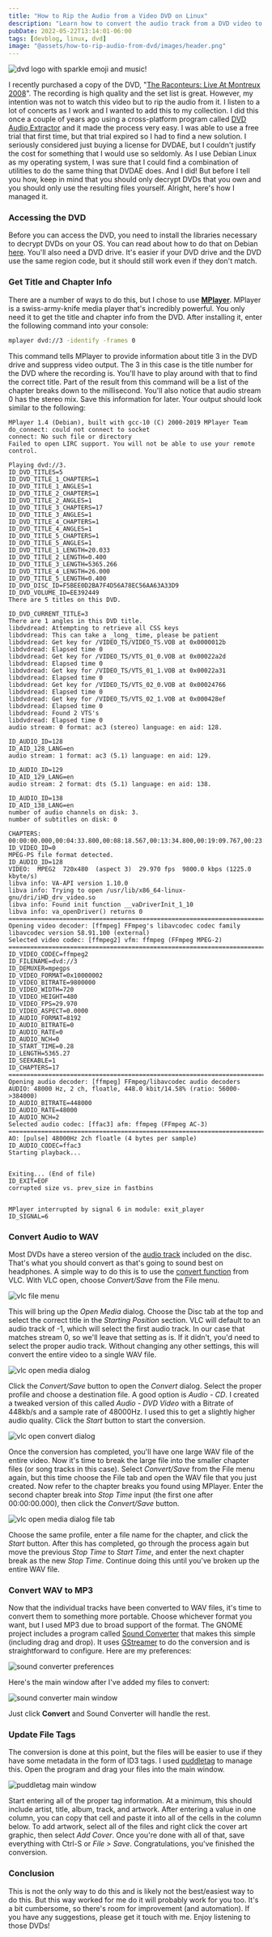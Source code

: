 ```yaml
---
title: "How to Rip the Audio from a Video DVD on Linux"
description: "Learn how to convert the audio track from a DVD video to something more portable"
pubDate: 2022-05-22T13:14:01-06:00
tags: [devblog, linux, dvd]
image: "@assets/how-to-rip-audio-from-dvd/images/header.png"
---
```


![dvd logo with sparkle emoji and music!](@assets/how-to-rip-audio-from-dvd/images/header.png "DVD + Magic = Music!")

I recently purchased a copy of the DVD, "[The Raconteurs: Live At Montreux 2008](https://youtu.be/a-SeNaClWmo)". The recording is high quality and the set list is great. However, my intention was not to watch this video but to rip the audio from it. I listen to a lot of concerts as I work and I wanted to add this to my collection. I did this once a couple of years ago using a cross-platform program called [DVD Audio Extractor](https://www.dvdae.com/) and it made the process very easy. I was able to use a free trial that first time, but that trial expired so I had to find a new solution. I seriously considered just buying a license for DVDAE, but I couldn't justify the cost for something that I would use so seldomly. As I use Debian Linux as my operating system, I was sure that I could find a combination of utilities to do the same thing that DVDAE does. And I did! But before I tell you how, keep in mind that you should only decrypt DVDs that you own and you should only use the resulting files yourself. Alright, here's how I managed it.

### Accessing the DVD

Before you can access the DVD, you need to install the libraries necessary to decrypt DVDs on your OS. You can read about how to do that on Debian [here](https://wiki.debian.org/CDDVD). You'll also need a DVD drive. It's easier if your DVD drive and the DVD use the same region code, but it should still work even if they don't match.

### Get Title and Chapter Info

There are a number of ways to do this, but I chose to use [**MPlayer**](https://mplayerhq.hu/design7/news.html). MPlayer is a swiss-army-knife media player that's incredibly powerful. You only need it to get the title and chapter info from the DVD. After installing it, enter the following command into your console:

```bash
mplayer dvd://3 -identify -frames 0
```

This command tells MPlayer to provide information about title 3 in the DVD drive and suppress video output. The 3 in this case is the title number for the DVD where the recording is. You'll have to play around with that to find the correct title. Part of the result from this command will be a list of the chapter breaks down to the millisecond. You'll also notice that audio stream 0 has the stereo mix. Save this information for later. Your output should look similar to the following:

```
MPlayer 1.4 (Debian), built with gcc-10 (C) 2000-2019 MPlayer Team
do_connect: could not connect to socket
connect: No such file or directory
Failed to open LIRC support. You will not be able to use your remote control.

Playing dvd://3.
ID_DVD_TITLES=5
ID_DVD_TITLE_1_CHAPTERS=1
ID_DVD_TITLE_1_ANGLES=1
ID_DVD_TITLE_2_CHAPTERS=1
ID_DVD_TITLE_2_ANGLES=1
ID_DVD_TITLE_3_CHAPTERS=17
ID_DVD_TITLE_3_ANGLES=1
ID_DVD_TITLE_4_CHAPTERS=1
ID_DVD_TITLE_4_ANGLES=1
ID_DVD_TITLE_5_CHAPTERS=1
ID_DVD_TITLE_5_ANGLES=1
ID_DVD_TITLE_1_LENGTH=20.033
ID_DVD_TITLE_2_LENGTH=0.400
ID_DVD_TITLE_3_LENGTH=5365.266
ID_DVD_TITLE_4_LENGTH=26.000
ID_DVD_TITLE_5_LENGTH=0.400
ID_DVD_DISC_ID=F5BEE0D2BA7F4D56A78EC56AA63A33D9
ID_DVD_VOLUME_ID=EE392449
There are 5 titles on this DVD.

ID_DVD_CURRENT_TITLE=3
There are 1 angles in this DVD title.
libdvdread: Attempting to retrieve all CSS keys
libdvdread: This can take a _long_ time, please be patient
libdvdread: Get key for /VIDEO_TS/VIDEO_TS.VOB at 0x0000012b
libdvdread: Elapsed time 0
libdvdread: Get key for /VIDEO_TS/VTS_01_0.VOB at 0x00022a2d
libdvdread: Elapsed time 0
libdvdread: Get key for /VIDEO_TS/VTS_01_1.VOB at 0x00022a31
libdvdread: Elapsed time 0
libdvdread: Get key for /VIDEO_TS/VTS_02_0.VOB at 0x00024766
libdvdread: Elapsed time 0
libdvdread: Get key for /VIDEO_TS/VTS_02_1.VOB at 0x000428ef
libdvdread: Elapsed time 0
libdvdread: Found 2 VTS's
libdvdread: Elapsed time 0
audio stream: 0 format: ac3 (stereo) language: en aid: 128.

ID_AUDIO_ID=128
ID_AID_128_LANG=en
audio stream: 1 format: ac3 (5.1) language: en aid: 129.

ID_AUDIO_ID=129
ID_AID_129_LANG=en
audio stream: 2 format: dts (5.1) language: en aid: 138.

ID_AUDIO_ID=138
ID_AID_138_LANG=en
number of audio channels on disk: 3.
number of subtitles on disk: 0

CHAPTERS: 00:00:00.000,00:04:33.800,00:08:18.567,00:13:34.800,00:19:09.767,00:23:16.701,00:26:50.401,00:30:35.201,00:34:49.068,00:40:14.535,00:46:05.202,00:57:18.535,01:07:38.068,01:12:38.568,01:17:30.235,01:20:41.235,01:29:24.735,
ID_VIDEO_ID=0
MPEG-PS file format detected.
ID_AUDIO_ID=128
VIDEO:  MPEG2  720x480  (aspect 3)  29.970 fps  9800.0 kbps (1225.0 kbyte/s)
libva info: VA-API version 1.10.0
libva info: Trying to open /usr/lib/x86_64-linux-gnu/dri/iHD_drv_video.so
libva info: Found init function __vaDriverInit_1_10
libva info: va_openDriver() returns 0
==========================================================================
Opening video decoder: [ffmpeg] FFmpeg's libavcodec codec family
libavcodec version 58.91.100 (external)
Selected video codec: [ffmpeg2] vfm: ffmpeg (FFmpeg MPEG-2)
==========================================================================
ID_VIDEO_CODEC=ffmpeg2
ID_FILENAME=dvd://3
ID_DEMUXER=mpegps
ID_VIDEO_FORMAT=0x10000002
ID_VIDEO_BITRATE=9800000
ID_VIDEO_WIDTH=720
ID_VIDEO_HEIGHT=480
ID_VIDEO_FPS=29.970
ID_VIDEO_ASPECT=0.0000
ID_AUDIO_FORMAT=8192
ID_AUDIO_BITRATE=0
ID_AUDIO_RATE=0
ID_AUDIO_NCH=0
ID_START_TIME=0.28
ID_LENGTH=5365.27
ID_SEEKABLE=1
ID_CHAPTERS=17
==========================================================================
Opening audio decoder: [ffmpeg] FFmpeg/libavcodec audio decoders
AUDIO: 48000 Hz, 2 ch, floatle, 448.0 kbit/14.58% (ratio: 56000->384000)
ID_AUDIO_BITRATE=448000
ID_AUDIO_RATE=48000
ID_AUDIO_NCH=2
Selected audio codec: [ffac3] afm: ffmpeg (FFmpeg AC-3)
==========================================================================
AO: [pulse] 48000Hz 2ch floatle (4 bytes per sample)
ID_AUDIO_CODEC=ffac3
Starting playback...


Exiting... (End of file)
ID_EXIT=EOF
corrupted size vs. prev_size in fastbins


MPlayer interrupted by signal 6 in module: exit_player
ID_SIGNAL=6
```

### Convert Audio to WAV

Most DVDs have a stereo version of the [audio track](https://en.wikipedia.org/wiki/DVD-Video#Audio_data) included on the disc. That's what you should convert as that's going to sound best on headphones. A simple way to do this is to use the [convert function](https://wiki.videolan.org/Transcode/) from VLC. With VLC open, choose _Convert/Save_ from the File menu.

![vlc file menu](@assets/how-to-rip-audio-from-dvd/images/vlc_menu.png "VLC File Menu")

This will bring up the _Open Media_ dialog. Choose the Disc tab at the top and select the correct title in the _Starting Position_ section. VLC will default to an audio track of -1, which will select the first audio track. In our case that matches stream 0, so we'll leave that setting as is. If it didn't, you'd need to select the proper audio track. Without changing any other settings, this will convert the entire video to a single WAV file.

![vlc open media dialog](@assets/how-to-rip-audio-from-dvd/images/vlc_open_media.png "VLC Open Media Dialog")

Click the _Convert/Save_ button to open the _Convert_ dialog. Select the proper profile and choose a destination file. A good option is _Audio - CD_. I created a tweaked version of this called _Audio - DVD Video_ with a Bitrate of 448kb/s and a sample rate of 48000Hz. I used this to get a slightly higher audio quality. Click the _Start_ button to start the conversion.

![vlc open convert dialog](@assets/how-to-rip-audio-from-dvd/images/vlc_convert.png "VLC Open convert Dialog")

Once the conversion has completed, you'll have one large WAV file of the entire video. Now it's time to break the large file into the smaller chapter files (or song tracks in this case). Select _Convert/Save_ from the File menu again, but this time choose the File tab and open the WAV file that you just created. Now refer to the chapter breaks you found using MPlayer. Enter the second chapter break into _Stop Time_ input (the first one after 00:00:00.000), then click the _Convert/Save_ button.

![vlc open media dialog file tab](@assets/how-to-rip-audio-from-dvd/images/vlc_open_media_file.png "VLC Open Media Dialog File Tab")

Choose the same profile, enter a file name for the chapter, and click the _Start_ button. After this has completed, go through the process again but move the previous _Stop Time_ to _Start Time_, and enter the next chapter break as the new _Stop Time_. Continue doing this until you've broken up the entire WAV file.

### Convert WAV to MP3

Now that the individual tracks have been converted to WAV files, it's time to convert them to something more portable. Choose whichever format you want, but I used MP3 due to broad support of the format. The GNOME project includes a program called [Sound Converter](https://soundconverter.org/) that makes this simple (including drag and drop). It uses [GStreamer](https://gstreamer.freedesktop.org/) to do the conversion and is straightforward to configure. Here are my preferences:

![sound converter preferences](@assets/how-to-rip-audio-from-dvd/images/sound_converter_pref.png "Sound Converter Preferences")

Here's the main window after I've added my files to convert:

![sound converter main window](@assets/how-to-rip-audio-from-dvd/images/sound_converter.png "Sound Converter Main Window")

Just click **Convert** and Sound Converter will handle the rest.

### Update File Tags

The conversion is done at this point, but the files will be easier to use if they have some metadata in the form of ID3 tags. I used [puddletag](https://docs.puddletag.net/) to manage this. Open the program and drag your files into the main window.

![puddletag main window](@assets/how-to-rip-audio-from-dvd/images/puddletag.png "puddletag Main Window")

Start entering all of the proper tag information. At a minimum, this should include artist, title, album, track, and artwork. After entering a value in one column, you can copy that cell and paste it into all of the cells in the column below. To add artwork, select all of the files and right click the cover art graphic, then select _Add Cover_. Once you're done with all of that, save everything with Ctrl-S or _File > Save_. Congratulations, you've finished the conversion.

### Conclusion

This is not the only way to do this and is likely not the best/easiest way to do this. But this way worked for me do it will probably work for you too. It's a bit cumbersome, so there's room for improvement (and automation). If you have any suggestions, please get it touch with me. Enjoy listening to those DVDs!
